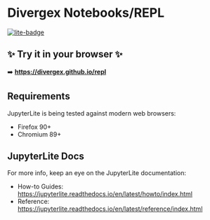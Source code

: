 # Divergex Notebooks/REPL

[![lite-badge](https://jupyterlite.rtfd.io/en/latest/_static/badge.svg)](https://jupyterlite.github.io/demo)

## ✨ Try it in your browser ✨

➡️ **https://divergex.github.io/repl**

## Requirements

JupyterLite is being tested against modern web browsers:

- Firefox 90+
- Chromium 89+

## JupyterLite Docs

For more info, keep an eye on the JupyterLite documentation:

- How-to Guides: https://jupyterlite.readthedocs.io/en/latest/howto/index.html
- Reference: https://jupyterlite.readthedocs.io/en/latest/reference/index.html


